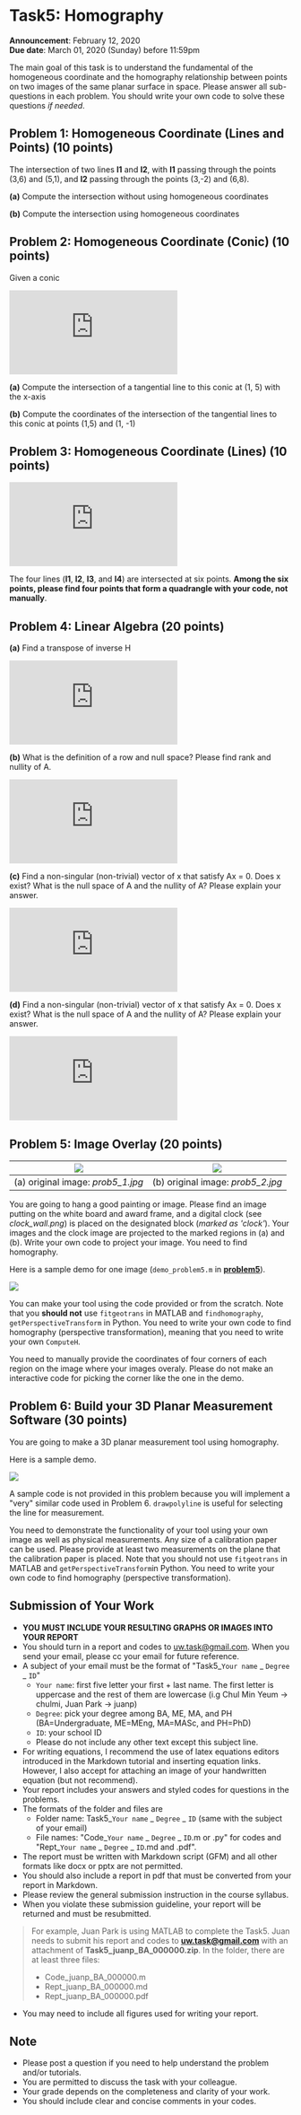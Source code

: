 # Task5: Homography

**Announcement**: February 12, 2020        
**Due date**: March 01, 2020 (Sunday) before 11:59pm        

The main goal of this task is to understand the fundamental of the homogeneous coordinate and the homography relationship between points on two images of the same planar surface in space. Please answer all sub-questions in each problem. You should write your own code to solve these questions *if needed*. 

## Problem 1: Homogeneous Coordinate (Lines and Points) (10 points)
The intersection of two lines **l1** and **l2**, with **l1** passing through the points (3,6) and (5,1), and **l2** passing through the points (3,-2) and (6,8). 

**(a)** Compute the intersection without using homogeneous coordinates 

**(b)** Compute the intersection using homogeneous coordinates


## Problem 2: Homogeneous Coordinate (Conic) (10 points)

Given a conic 

![](https://latex.codecogs.com/gif.latex?%5Cfrac%7B%28x-3%29%5E%7B2%7D%7D%7B2%5E%7B2%7D%7D%20&plus;%20%5Cfrac%7B%28y-2%29%5E%7B2%7D%7D%7B3%5E%7B2%7D%7D%3D2)

**(a)** Compute the intersection of a tangential line to this conic at (1, 5) with the x-axis

**(b)** Compute the coordinates of the intersection of the tangential lines to this conic at points (1,5) and (1, -1)


## Problem 3: Homogeneous Coordinate (Lines) (10 points)

![](https://latex.codecogs.com/gif.latex?%5C%5C%20l_1%3A%20y_1%20%3D%201.25x_1%20&plus;%203%20%5C%5C%20l_2%3A%20y_2%20%3D%200.4x_2%20-%205%5C%5C%20l_3%3A%20y_3%20%3D%20-2.25x_3%20&plus;%205%20%5C%5C%20l_4%3A%20y_4%20%3D%20-x_4%20-%208)

The four lines (**l1**, **l2**, **l3**, and **l4**) are intersected at six points. **Among the six points, please find four points that form a quadrangle with your code, not manually**. 
 

## Problem 4: Linear Algebra (20 points)
**(a)** Find a transpose of inverse H 

![](https://latex.codecogs.com/gif.latex?H%20%3D%20%5Cbegin%7Bbmatrix%7D%201%20%26%200%20%26%200%5C%5C%200%20%26%201%20%26%200%5C%5C%20l_1%20%26%20l_2%20%26%20l_3%20%5Cend%7Bbmatrix%7D)

**(b)** What is the definition of a row and null space? Please find rank and nullity of A. 

![](https://latex.codecogs.com/gif.latex?A%20%3D%20%5Cbegin%7Bbmatrix%7D%201%20%26%203%20%26%202%20%26%201%20%26%204%5C%5C%203%20%26%203%20%26%205%20%26%2010%20%26%201%5C%5C%20-1%20%26%205%20%26%201%20%26%202%20%26%20-4%20%5Cend%7Bbmatrix%7D)

**(c)** Find a non-singular (non-trivial) vector of x that satisfy Ax = 0. Does x exist? What is the null space of A and the nullity of A? Please explain your answer. 

![](https://latex.codecogs.com/gif.latex?A%20%3D%20%5Cbegin%7Bbmatrix%7D%201%20%26%200%26%200%26%200%26%202%5C%5C%20-2%20%26%201%20%26%20-3%20%26%20-2%20%26%20-4%5C%5C%200%20%26%205%20%26%20-14%20%26%20-9%20%26%200%5C%5C%202%20%26%2010%20%26%20-28%20%26%20-18%20%26%204%20%5Cend%7Bbmatrix%7D)

**(d)** Find a non-singular (non-trivial) vector of x that satisfy Ax = 0. Does x exist? What is the null space of A and the nullity of A? Please explain your answer.
 
![](https://latex.codecogs.com/gif.latex?A%20%3D%20%5Cbegin%7Bbmatrix%7D%201%20%26%200%26%200%26%200%26%202%5C%5C%20-2%20%26%201%20%26%20-3%20%26%20-2%20%26%20-4%5C%5C%20%5Cend%7Bbmatrix%7D)

## Problem 5: Image Overlay (20 points)

|![](doc/my_office.png)|![](doc/award.png)|
|:-----:|:----:|
|(a) original image: *prob5_1.jpg*|(b) original image: *prob5_2.jpg*|

You are going to hang a good painting or image. Please find an image putting on the white board and award frame, and a digital clock (see *clock_wall.png*) is placed on the designated block (*marked as 'clock'*). Your images and the clock image are projected to the marked regions in (a) and (b). Write your own code to project your image. You need to find homography. 

Here is a sample demo for one image (`demo_problem5.m` in [**problem5**](problem5)).

[![](http://img.youtube.com/vi/5jer5NoX7cs/0.jpg)](https://www.youtube.com/watch?v=5jer5NoX7cs)

You can make your tool using the code provided or from the scratch. Note that you **should not** use `fitgeotrans` in MATLAB and `findhomography`, `getPerspectiveTransform` in Python. You need to write your own code to find homography (perspective transformation), meaning that you need to write your own `ComputeH`.  

You need to manually provide the coordinates of four corners of each region on the image where your images overaly. Please do not make an interactive code for picking the corner like the one in the demo. 

## Problem 6: Build your 3D Planar Measurement Software (30 points)

You are going to make a 3D planar measurement tool using homography. 

Here is a sample demo.  

[![](http://img.youtube.com/vi/_1SB4L98NME/0.jpg)](https://www.youtube.com/watch?v=_1SB4L98NME)

A sample code is not provided in this problem because you will implement a "very" similar code used in Problem 6. `drawpolyline` is useful for selecting the line for measurement. 

You need to demonstrate the functionality of your tool using your own image as well as physical measurements. Any size of a calibration paper can be used. Please provide at least two measurements on the plane that the calibration paper is placed. Note that you should not use `fitgeotrans` in MATLAB and `getPerspectiveTransform`in Python. You need to write your own code to find homography (perspective transformation).  


## Submission of Your Work
* **YOU MUST INCLUDE YOUR RESULTING GRAPHS OR IMAGES INTO YOUR REPORT**
* You should turn in a report and codes to uw.task@gmail.com. When you send your email, please cc your email for future reference.  
* A subject of your email must be the format of "Task5_`Your name` _ `Degree` _ `ID`"
	* `Your name`: first five letter your first + last name. The first letter is uppercase and the rest of them are lowercase (i.g Chul Min Yeum -> chulmi, Juan Park -> juanp)   
	* `Degree`: pick your degree among BA, ME, MA, and PH (BA=Undergraduate, ME=MEng, MA=MASc, and PH=PhD)  
	* `ID`: your school ID
	* Please do not include any other text except this subject line.    
* For writing equations, I recommend the use of latex equations editors introduced in the Markdown tutorial and inserting equation links. However, I also accept for attaching an image of your handwritten equation (but not recommend). 
* Your report includes your answers and styled codes for questions in the problems.
* The formats of the folder and files are 
	* Folder name: Task5_`Your name` _ `Degree` _ `ID` (same with the subject of your email)  
	* File names: "Code_`Your name` _ `Degree` _ `ID`.m or .py" for codes and "Rept_`Your name` _ `Degree` _ `ID`.md and .pdf".   
* The report must be written with Markdown script (GFM) and all other formats like docx or pptx are not permitted. 
* You should also include a report in pdf that must be converted from your report in Markdown.
* Please review the general submission instruction in the course syllabus. 
* When you violate these submission guideline, your report will be returned and must be resubmitted. 
> For example, Juan Park is using MATLAB to complete the Task5. Juan needs to submit his report and codes to **uw.task@gmail.com** with an attachment of **Task5_juanp_BA_000000.zip**. In the folder, there are at least three files: 
> * Code_juanp_BA_000000.m
> * Rept_juanp_BA_000000.md
> * Rept_juanp_BA_000000.pdf
* You may need to include all figures used for writing your report. 

## Note
* Please post a question if you need to help understand the problem and/or tutorials. 
* You are permitted to discuss the task with your colleague.   
* Your grade depends on the completeness and clarity of your work.  
* You should include clear and concise comments in your codes.  